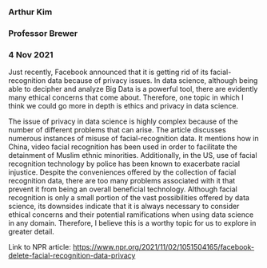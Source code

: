 ### Arthur Kim
### Professor Brewer
### 4 Nov 2021

  Just recently, Facebook announced that it is getting rid of its facial-recognition data because of privacy issues. In data science, although being able to decipher and analyze Big Data is a powerful tool, there are evidently many ethical concerns that come about.  Therefore, one topic in which I think we could go more in depth is ethics and privacy in data science. 

  The issue of privacy in data science is highly complex because of the number of different problems that can arise. The article discusses numerous instances of misuse of facial-recognition data. It mentions how in China, video facial recognition has been used in order to facilitate the detainment of Muslim ethnic minorities. Additionally, in the US, use of facial recognition technology by police has been known to exacerbate racial injustice.  Despite the conveniences offered by the collection of facial recognition data, there are too many problems associated with it that prevent it from being an overall beneficial technology. Although facial recognition is only a small portion of the vast possibilities offered by data science, its downsides indicate that it is always necessary to consider ethical concerns and their potential ramifications when using data science in any domain. Therefore, I believe this is a worthy topic for us to explore in greater detail.  

Link to NPR article: https://www.npr.org/2021/11/02/1051504165/facebook-delete-facial-recognition-data-privacy
